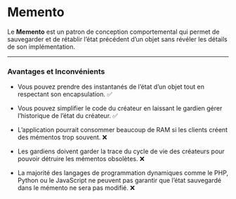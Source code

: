 # Memento

Le **Memento** est un patron de conception comportemental qui permet de sauvegarder et de rétablir l’état précédent d’un objet sans révéler les détails de son implémentation.

---
### Avantages et Inconvénients

- Vous pouvez prendre des instantanés de l’état d’un objet tout en respectant son encapsulation. ✅
- Vous pouvez simplifier le code du créateur en laissant le gardien gérer l’historique de l’état du créateur. ✅

- L’application pourrait consommer beaucoup de RAM si les clients créent des mémentos trop souvent. ❌
- Les gardiens doivent garder la trace du cycle de vie des créateurs pour pouvoir détruire les mémentos obsolètes. ❌
- La majorité des langages de programmation dynamiques comme le PHP, Python ou le JavaScript ne peuvent pas garantir que l’état sauvegardé dans le mémento ne sera pas modifié. ❌
